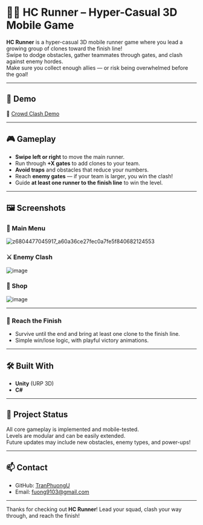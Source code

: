# 🏃‍♂️ HC Runner –  Hyper-Casual 3D Mobile Game
**HC Runner** is a hyper-casual 3D mobile runner game where you lead a growing group of clones toward the finish line!  
Swipe to dodge obstacles, gather teammates through gates, and clash against enemy hordes.  
Make sure you collect enough allies — or risk being overwhelmed before the goal!

---

## 📱 Demo

🔗 [Crowd Clash Demo](https://www.youtube.com/shorts/8sAjaZQp0No)

---

## 🎮 Gameplay

- **Swipe left or right** to move the main runner.
- Run through **+X gates** to add clones to your team.
- **Avoid traps** and obstacles that reduce your numbers.
- Reach **enemy gates** — if your team is larger, you win the clash!
- Guide **at least one runner to the finish line** to win the level.

---

## 🖼️ Screenshots

### 🏁 Main Menu
![z6804477045917_a60a36ce27fec0a7fe5f840682124553](https://github.com/user-attachments/assets/cc526e76-5fa8-43f8-b10b-54e6d9a8b153)

### ⚔️ Enemy Clash
![image](![z6804477063212_4191c31cafec8297a1c4dee593ed9661](https://github.com/user-attachments/assets/67427df8-5788-4f35-a262-62a74ba17463)
)

### 🎉 Shop
![image](![z6804477065897_4206573aeee4bd537a3aed93accdeb9e](https://github.com/user-attachments/assets/75e9ffbe-5fa1-4672-b81d-ebb82f9ec191)
)

---

### 🏁 Reach the Finish  
- Survive until the end and bring at least one clone to the finish line.
- Simple win/lose logic, with playful victory animations.

---

## 🛠 Built With

- **Unity** (URP 3D)  
- **C#**  
---

## 📌 Project Status

All core gameplay is implemented and mobile-tested.  
Levels are modular and can be easily extended.  
Future updates may include new obstacles, enemy types, and power-ups!

---

## 📫 Contact

- GitHub: [TranPhuongU](https://github.com/TranPhuongU)  
- Email: fuong9103@gmail.com  

---

Thanks for checking out **HC Runner**! Lead your squad, clash your way through, and reach the finish!


